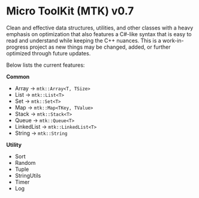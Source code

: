 # Micro ToolKit (MTK) v0.7
Clean and effective data structures, utilities, and other classes with a heavy emphasis on optimization that also features a 
C#-like syntax that is easy to read and understand while keeping the C++ nuances. This is a work-in-progress project as new
things may be changed, added, or further optimized through future updates.

Below lists the current features:

**Common**
- Array       -> ```mtk::Array<T, TSize>```
- List        -> ```mtk::List<T>```
- Set         -> ```mtk::Set<T>```
- Map         -> ```mtk::Map<TKey, TValue>```
- Stack       -> ```mtk::Stack<T>```
- Queue       -> ```mtk::Queue<T>```
- LinkedList  -> ```mtk::LinkedList<T>```
- String      -> ```mtk::String```

**Utility**
- Sort
- Random
- Tuple
- StringUtils
- Timer
- Log
